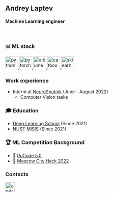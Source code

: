 ## Andrey Laptev
#### Machine Learning engineer
</br>


### 📊 ML stack
<p align="left"> 
  <a href="https://www.python.org" target="_blank"> 
    <img src="https://upload.wikimedia.org/wikipedia/commons/thumb/c/c3/Python-logo-notext.svg/1200px-Python-logo-notext.svg.png" alt="python" width="40" height="40"/>
  </a>
  
  <a href="https://pytorch.org" target="_blank"> 
    <img src="https://pytorch.org/assets/images/pytorch-logo.png" alt="pytorch" width="40" height="40"/>
  </a>
  
  <a href="https://albumentations.ai" target="_blank"> 
    <img src="https://albumentations.ai/assets/img/custom/albumentations_logo.png" alt="albumentations" width="40" height="40"/>
  </a>
  
  <a href="https://catboost.ai/" target="_blank"> 
    <img src="https://upload.wikimedia.org/wikipedia/commons/thumb/c/c3/Python-logo-notext.svg/1200px-Python-logo-notext.svg.png" alt="catboost" width="40" height="40"/>
  </a>
  
  <a href="https://scikit-learn.org/stable/index.html" target="_blank"> 
    <img src="https://yandex.ru/images/search?rpt=simage&noreask=1&source=qa&text=Scikit-learn&stype=image&lr=213&pos=8&img_url=http%3A%2F%2Fi7.pngflow.com%2Fpngimage%2F905%2F45%2Fpng-scikit-learn-python-scikit-logo-brand-learning-text-computer-orange-logo-clipart-thumb.png" alt="sklearn" width="40" height="40"/>
  </a>
 
</p>

### Work experience
* Interm at [NeuroSputnik](https://neurosputnik.ru/) (June - August 2022)
  - Computer Vision tasks 

### 🎓 Education

* [Deep Learning School](https://mipt.ru/science/labs/innovation/projects/deep_learning_school) (Since 2021)
* [NUST MISIS](https://en.misis.ru) (Since 2021)

### 🏆 ML Competition Background
* 🥇 [RuCode 5.0](https://rucode.net/)
* 🥇 [Moscow City Hack 2022](https://moscityhack2022.innoagency.ru/)

### Contacts
<p align="left"> 
  <a href="https://t.me/laptev13" target="_blank"> 
    <img src="https://upload.wikimedia.org/wikipedia/commons/thumb/8/82/Telegram_logo.svg/1024px-Telegram_logo.svg.png" alt="android" width="30" height="30"/> 
  </a>
</p>
